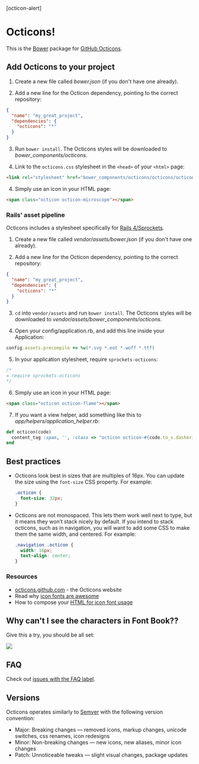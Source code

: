<link rel="stylesheet" href="https://octicons.github.com/components/octicons/octicons/octicons.css>
<span class="octicon octicon-flame"></span>
[octicon-alert]

# Octicons!

This is the [Bower][bower] package for [GitHub Octicons][octicons].

## Add Octicons to your project

1. Create a new file called *bower.json* (if you don't have one already).

2. Add a new line for the Octicon dependency, pointing to the correct repository:

  ``` json
  {
    "name": "my_great_project",
    "dependencies": {
      "octicons": "*"
    }
  }
  ```

3. Run `bower install`. The Octicons styles will be downloaded to *bower_components/octicons*.

4. Link to the `octicons.css` stylesheet in the `<head>` of your `<html>` page:

  ``` html
  <link rel="stylesheet" href="bower_components/octicons/octicons/octicons.css">
  ```

4. Simply use an icon in your HTML page:

  ``` html
  <span class="octicon octicon-microscope"></span>
  ```

### Rails' asset pipeline

Octicons includes a stylesheet specifically for [Rails 4/Sprockets][sprockets].

1. Create a new file called *vendor/assets/bower.json* (if you don't have one already).

2. Add a new line for the Octicon dependency, pointing to the correct repository:

  ``` json
  {
    "name": "my_great_project",
    "dependencies": {
      "octicons": "*"
    }
  }
  ```

3. `cd` into `vendor/assets` and run `bower install`. The Octicons styles will be downloaded to *vendor/assets/bower_components/octicons*.

4. Open your config/application.rb, and add this line inside your Application:

  ``` ruby
  config.assets.precompile += %w(*.svg *.eot *.woff *.ttf)
  ```

5. In your application stylesheet, require `sprockets-octicons`:

  ``` css
  /*
  = require sprockets-octicons
  */
  ```

6. Simply use an icon in your HTML page:

  ``` html
  <span class="octicon octicon-flame"></span>
  ```

7. If you want a view helper, add something like this to *app/helpers/application_helper.rb*:

  ``` ruby
  def octicon(code)
    content_tag :span, '', :class => "octicon octicon-#{code.to_s.dasherize}"
  end
  ```

## Best practices

- Octicons look best in sizes that are multiples of 16px. You can update the size using the `font-size` CSS property. For example:

  ``` css
  .octicon {
    font-size: 32px;
  }
  ```

- Octicons are not monospaced. This lets them work well next to type, but it means they won’t stack nicely by default. If you intend to stack octicons, such as in navigation, you will want to add some CSS to make them the same width, and centered. For example:

  ``` css
  .navigation .octicon {
    width: 16px;
    text-align: center;
  }
  ```

### Resources

- [octicons.github.com](http://octicons.github.com/) - the Octicons website
- Read why [icon fonts are awesome](http://css-tricks.com/examples/IconFont/)
- How to compose your [HTML for icon font usage](http://css-tricks.com/html-for-icon-font-usage/)
  
## Why can't I see the characters in Font Book??

Give this a try, you should be all set:

![](http://cl.ly/image/2r1B1F2l3Q0D/content#png)

## FAQ

Check out [issues with the FAQ label](https://github.com/github/octicons/issues?q=is%3Aclosed+is%3Aissue+label%3AFAQ).

## Versions

Octicons operates similarly to [Semver](http://semver.org/) with the following version convention:

- Major: Breaking changes — removed icons, markup changes, unicode switches, css renames, icon redesigns
- Minor: Non-breaking changes — new icons, new aliases, minor icon changes
- Patch: Unnoticeable tweaks — slight visual changes, package updates


[octicons]: http://octicons.github.com
[bower]: http://bower.io/
[sprockets]: http://guides.rubyonrails.org/asset_pipeline.html
